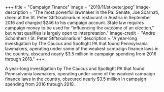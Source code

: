 +++
title = "Campaign Finance"
image = "2019/11/st-peter.jpeg"
image-description = "The most powerful lawmaker in the Pa. Senate, Joe Scarnati, dined at the St. Peter Stiftskulinarium restaurant in Austria in September 2016 and charged $246 to his campaign account. State law requires campaign money to be used for “influencing the outcome of an election,” but what qualifies is largely open to interpretation."
image-credit = "Andre Schönherr / St. Peter Stiftskulinarium"
description = "A year-long investigation by The Caucus and Spotlight PA that found Pennsylvania lawmakers, operating under some of the weakest campaign finance laws in the country, obscured nearly $3.5 million in campaign spending from 2016 through 2018."
+++

A year-long investigation by The Caucus and Spotlight PA that found Pennsylvania lawmakers, operating under some of the weakest campaign finance laws in the country, obscured nearly $3.5 million in campaign spending from 2016 through 2018.
